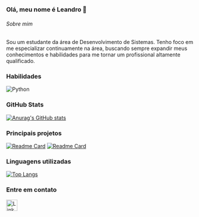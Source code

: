 ### Olá, meu nome é Leandro 👋

###### Sobre mim
  Sou um estudante da área de Desenvolvimento de Sistemas. Tenho foco em me especializar continuamente na área, buscando sempre expandir meus conhecimentos e habilidades para me tornar um profissional altamente qualificado.

### Habilidades

![Python](https://img.shields.io/badge/Python-FFD43B?style=for-the-badge&logo=python&logoColor=blue)

### GitHub Stats

[![Anurag's GitHub stats](https://github-readme-stats.vercel.app/api?username=leandrosousaljs&show_icons=true&theme=dark)](https://github.com/anuraghazra/github-readme-stats)

### Principais projetos

[![Readme Card](https://github-readme-stats.vercel.app/api/pin/?username=leandrosousaljs&repo=eplay.github.io&theme=dark)](https://github.com/anuraghazra/github-readme-stats)
[![Readme Card](https://github-readme-stats.vercel.app/api/pin/?username=leandrosousaljs&repo=efood.github.io&theme=dark)](https://github.com/anuraghazra/github-readme-stats)


### Linguagens utilizadas

[![Top Langs](https://github-readme-stats.vercel.app/api/top-langs/?username=leandrosousaljs&layout=compact&theme=dark)](https://github.com/anuraghazra/github-readme-stats)

### Entre em contato

[<img src='https://img.shields.io/badge/LinkedIn-0077B5?style=for-the-badge&logo=linkedin&logoColor=white' alt='Linkedin' height='30'>](https://www.linkedin.com/in/leandrosousaljs/)
